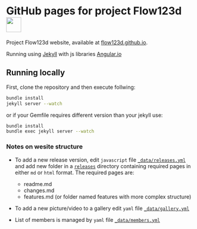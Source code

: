# GitHub pages for project Flow123d <img src="http://geomop.github.io/assets/favicon.ico" height="40" />
Project Flow123d website, available at [flow123d.github.io](http://flow123d.github.io/).

Running using [Jekyll](https://jekyllrb.com/) with js libraries [Angular.io](https://angular.io/)

## Running locally
First, clone the repository and then execute follwing:
```bash
bundle install
jekyll server --watch
```
or if your Gemfile requires different version than your jekyll use:
```bash
bundle install
bundle exec jekyll server --watch
```

### Notes on wesite structure

- To add a new release version, edit `javascript` file
  [`_data/releases.yml`](/assets/javascripts/releases.js)
  and add new folder in a [`releases`](/releases) directory containing
  required pages  in either `md` or `html` format. The required pages are:
    - readme.md
    - changes.md
    - features.md (or folder named features with more complex structure)
  

- To add a new picture/video to a gallery edit `yaml` file
  [`_data/gallery.yml`](/_data/gallery.yml)

- List of members is managed by `yaml` file
  [`_data/members.yml`](/_data/members.yml)


